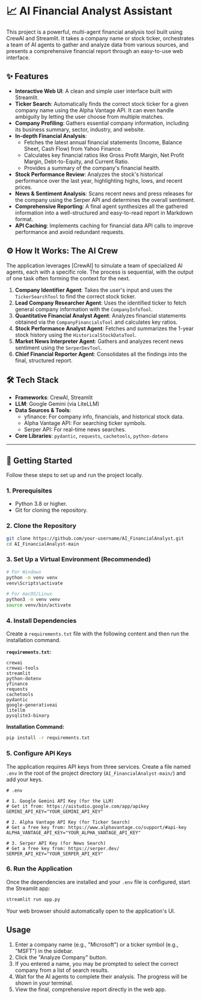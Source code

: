 # 📈 AI Financial Analyst Assistant

This project is a powerful, multi-agent financial analysis tool built using CrewAI and Streamlit. It takes a company name or stock ticker, orchestrates a team of AI agents to gather and analyze data from various sources, and presents a comprehensive financial report through an easy-to-use web interface.

 <!-- Replace with an actual screenshot URL -->

## ✨ Features

- **Interactive Web UI**: A clean and simple user interface built with Streamlit.
- **Ticker Search**: Automatically finds the correct stock ticker for a given company name using the Alpha Vantage API. It can even handle ambiguity by letting the user choose from multiple matches.
- **Company Profiling**: Gathers essential company information, including its business summary, sector, industry, and website.
- **In-depth Financial Analysis**:
    - Fetches the latest annual financial statements (Income, Balance Sheet, Cash Flow) from Yahoo Finance.
    - Calculates key financial ratios like Gross Profit Margin, Net Profit Margin, Debt-to-Equity, and Current Ratio.
    - Provides a summary of the company's financial health.
- **Stock Performance Review**: Analyzes the stock's historical performance over the last year, highlighting highs, lows, and recent prices.
- **News & Sentiment Analysis**: Scans recent news and press releases for the company using the Serper API and determines the overall sentiment.
- **Comprehensive Reporting**: A final agent synthesizes all the gathered information into a well-structured and easy-to-read report in Markdown format.
- **API Caching**: Implements caching for financial data API calls to improve performance and avoid redundant requests.

## ⚙️ How It Works: The AI Crew

The application leverages [CrewAI] to simulate a team of specialized AI agents, each with a specific role. The process is sequential, with the output of one task often forming the context for the next.

1.  **Company Identifier Agent**: Takes the user's input and uses the `TickerSearchTool` to find the correct stock ticker.
2.  **Lead Company Researcher Agent**: Uses the identified ticker to fetch general company information with the `CompanyInfoTool`.
3.  **Quantitative Financial Analyst Agent**: Analyzes financial statements obtained via the `CompanyFinancialsTool` and calculates key ratios.
4.  **Stock Performance Analyst Agent**: Fetches and summarizes the 1-year stock history using the `HistoricalStockDataTool`.
5.  **Market News Interpreter Agent**: Gathers and analyzes recent news sentiment using the `SerperDevTool`.
6.  **Chief Financial Reporter Agent**: Consolidates all the findings into the final, structured report.

## 🛠️ Tech Stack

- **Frameworks**: CrewAI, Streamlit
- **LLM**: Google Gemini (via LiteLLM)
- **Data Sources & Tools**:
    - yfinance: For company info, financials, and historical stock data.
    - Alpha Vantage API: For searching ticker symbols.
    - Serper API: For real-time news searches.
- **Core Libraries**: `pydantic`, `requests`, `cachetools`, `python-dotenv`

---

## 🚀 Getting Started

Follow these steps to set up and run the project locally.

### 1. Prerequisites

- Python 3.8 or higher.
- Git for cloning the repository.

### 2. Clone the Repository

```bash
git clone https://github.com/your-username/AI_FinancialAnalyst.git
cd AI_FinancialAnalyst-main
```

### 3. Set Up a Virtual Environment (Recommended)

```bash
# For Windows
python -m venv venv
venv\Scripts\activate

# For macOS/Linux
python3 -m venv venv
source venv/bin/activate
```

### 4. Install Dependencies

Create a `requirements.txt` file with the following content and then run the installation command.

**`requirements.txt`:**
```
crewai
crewai-tools
streamlit
python-dotenv
yfinance
requests
cachetools
pydantic
google-generativeai
litellm
pysqlite3-binary
```

**Installation Command:**
```bash
pip install -r requirements.txt
```

### 5. Configure API Keys

The application requires API keys from three services. Create a file named `.env` in the root of the project directory (`AI_FinancialAnalyst-main/`) and add your keys.

```env
# .env

# 1. Google Gemini API Key (for the LLM)
# Get it from: https://aistudio.google.com/app/apikey
GEMINI_API_KEY="YOUR_GEMINI_API_KEY"

# 2. Alpha Vantage API Key (for Ticker Search)
# Get a free key from: https://www.alphavantage.co/support/#api-key
ALPHA_VANTAGE_API_KEY="YOUR_ALPHA_VANTAGE_API_KEY"

# 3. Serper API Key (for News Search)
# Get a free key from: https://serper.dev/
SERPER_API_KEY="YOUR_SERPER_API_KEY"
```

### 6. Run the Application

Once the dependencies are installed and your `.env` file is configured, start the Streamlit app:

```bash
streamlit run app.py
```

Your web browser should automatically open to the application's UI.

## Usage

1.  Enter a company name (e.g., "Microsoft") or a ticker symbol (e.g., "MSFT") in the sidebar.
2.  Click the "Analyze Company" button.
3.  If you entered a name, you may be prompted to select the correct company from a list of search results.
4.  Wait for the AI agents to complete their analysis. The progress will be shown in your terminal.
5.  View the final, comprehensive report directly in the web app.

